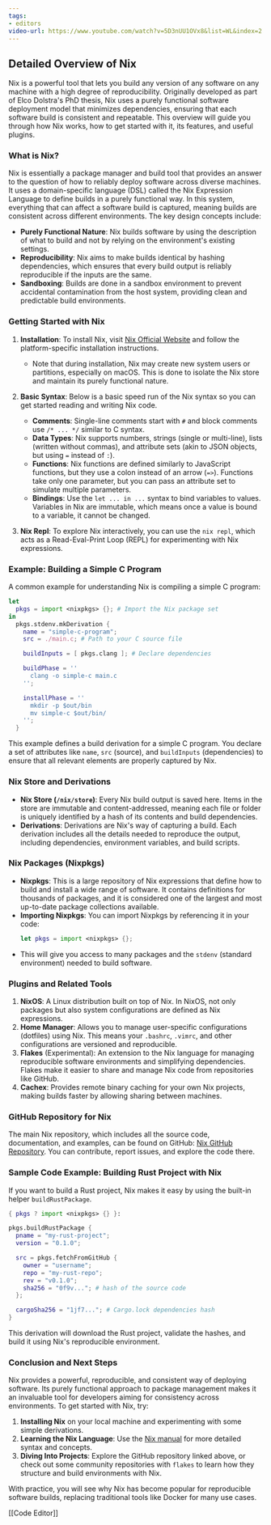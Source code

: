 ```yaml
---
tags:
- editors
video-url: https://www.youtube.com/watch?v=5D3nUU1OVx8&list=WL&index=2
---
```


## **Detailed Overview of Nix**

Nix is a powerful tool that lets you build any version of any software on any machine with a high degree of reproducibility. Originally developed as part of Elco Dolstra's PhD thesis, Nix uses a purely functional software deployment model that minimizes dependencies, ensuring that each software build is consistent and repeatable. This overview will guide you through how Nix works, how to get started with it, its features, and useful plugins.

### What is Nix?

Nix is essentially a package manager and build tool that provides an answer to the question of how to reliably deploy software across diverse machines. It uses a domain-specific language (DSL) called the Nix Expression Language to define builds in a purely functional way. In this system, everything that can affect a software build is captured, meaning builds are consistent across different environments. The key design concepts include:

- **Purely Functional Nature**: Nix builds software by using the description of what to build and not by relying on the environment's existing settings.
- **Reproducibility**: Nix aims to make builds identical by hashing dependencies, which ensures that every build output is reliably reproducible if the inputs are the same.
- **Sandboxing**: Builds are done in a sandbox environment to prevent accidental contamination from the host system, providing clean and predictable build environments.

### Getting Started with Nix

1. **Installation**: To install Nix, visit [Nix Official Website](https://nixos.org) and follow the platform-specific installation instructions.
    - Note that during installation, Nix may create new system users or partitions, especially on macOS. This is done to isolate the Nix store and maintain its purely functional nature.

2. **Basic Syntax**: Below is a basic speed run of the Nix syntax so you can get started reading and writing Nix code.
   - **Comments**: Single-line comments start with `#` and block comments use `/* ... */` similar to C syntax.
   - **Data Types**: Nix supports numbers, strings (single or multi-line), lists (written without commas), and attribute sets (akin to JSON objects, but using `=` instead of `:`).
   - **Functions**: Nix functions are defined similarly to JavaScript functions, but they use a colon instead of an arrow (`=>`). Functions take only one parameter, but you can pass an attribute set to simulate multiple parameters.
   - **Bindings**: Use the `let ... in ...` syntax to bind variables to values. Variables in Nix are immutable, which means once a value is bound to a variable, it cannot be changed.

3. **Nix Repl**: To explore Nix interactively, you can use the `nix repl`, which acts as a Read-Eval-Print Loop (REPL) for experimenting with Nix expressions.

### Example: Building a Simple C Program

A common example for understanding Nix is compiling a simple C program:

```nix
let
  pkgs = import <nixpkgs> {}; # Import the Nix package set
in
  pkgs.stdenv.mkDerivation {
    name = "simple-c-program";
    src = ./main.c; # Path to your C source file

    buildInputs = [ pkgs.clang ]; # Declare dependencies

    buildPhase = ''
      clang -o simple-c main.c
    '';

    installPhase = ''
      mkdir -p $out/bin
      mv simple-c $out/bin/
    '';
  }
```

This example defines a build derivation for a simple C program. You declare a set of attributes like `name`, `src` (source), and `buildInputs` (dependencies) to ensure that all relevant elements are properly captured by Nix.

### Nix Store and Derivations

- **Nix Store (`/nix/store`)**: Every Nix build output is saved here. Items in the store are immutable and content-addressed, meaning each file or folder is uniquely identified by a hash of its contents and build dependencies.
- **Derivations**: Derivations are Nix's way of capturing a build. Each derivation includes all the details needed to reproduce the output, including dependencies, environment variables, and build scripts.

### Nix Packages (Nixpkgs)

- **Nixpkgs**: This is a large repository of Nix expressions that define how to build and install a wide range of software. It contains definitions for thousands of packages, and it is considered one of the largest and most up-to-date package collections available.
- **Importing Nixpkgs**: You can import Nixpkgs by referencing it in your code:
  ```nix
  let pkgs = import <nixpkgs> {};
  ```
- This will give you access to many packages and the `stdenv` (standard environment) needed to build software.

### Plugins and Related Tools

1. **NixOS**: A Linux distribution built on top of Nix. In NixOS, not only packages but also system configurations are defined as Nix expressions.
2. **Home Manager**: Allows you to manage user-specific configurations (dotfiles) using Nix. This means your `.bashrc`, `.vimrc`, and other configurations are versioned and reproducible.
3. **Flakes** (Experimental): An extension to the Nix language for managing reproducible software environments and simplifying dependencies. Flakes make it easier to share and manage Nix code from repositories like GitHub.
4. **Cachex**: Provides remote binary caching for your own Nix projects, making builds faster by allowing sharing between machines.

### GitHub Repository for Nix

The main Nix repository, which includes all the source code, documentation, and examples, can be found on GitHub: [Nix GitHub Repository](https://github.com/NixOS/nix). You can contribute, report issues, and explore the code there.

### Sample Code Example: Building Rust Project with Nix

If you want to build a Rust project, Nix makes it easy by using the built-in helper `buildRustPackage`.

```nix
{ pkgs ? import <nixpkgs> {} }:

pkgs.buildRustPackage {
  pname = "my-rust-project";
  version = "0.1.0";

  src = pkgs.fetchFromGitHub {
    owner = "username";
    repo = "my-rust-repo";
    rev = "v0.1.0";
    sha256 = "0f9v..."; # hash of the source code
  };

  cargoSha256 = "1jf7..."; # Cargo.lock dependencies hash
}
```

This derivation will download the Rust project, validate the hashes, and build it using Nix's reproducible environment.

### Conclusion and Next Steps

Nix provides a powerful, reproducible, and consistent way of deploying software. Its purely functional approach to package management makes it an invaluable tool for developers aiming for consistency across environments. To get started with Nix, try:

1. **Installing Nix** on your local machine and experimenting with some simple derivations.
2. **Learning the Nix Language**: Use the [Nix manual](https://nixos.org/manual) for more detailed syntax and concepts.
3. **Diving Into Projects**: Explore the GitHub repository linked above, or check out some community repositories with `flakes` to learn how they structure and build environments with Nix.

With practice, you will see why Nix has become popular for reproducible software builds, replacing traditional tools like Docker for many use cases.

[[Code Editor]]